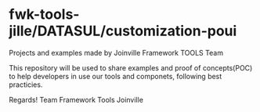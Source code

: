 # fwk-tools-jille/DATASUL/customization-poui
Projects and examples made by Joinville Framework TOOLS Team

This repository will be used to share examples and proof of concepts(POC) to help developers in use our tools and componets, following 
best practicies.

Regards!
Team Framework Tools Joinville

